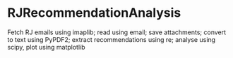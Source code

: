 # RJRecommendationAnalysis
Fetch RJ emails using imaplib; read using email; save attachments; convert to text using PyPDF2; extract recommendations using re; analyse using scipy, plot using matplotlib
